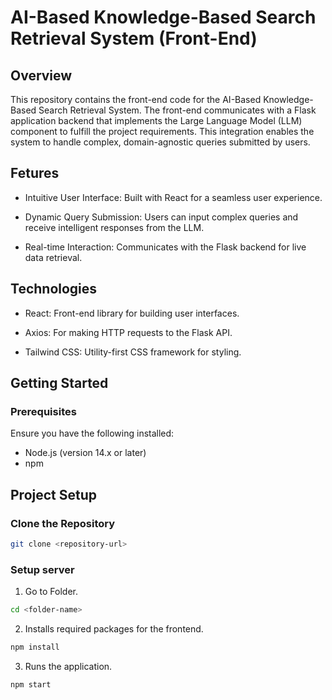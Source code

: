 # AI-Based Knowledge-Based Search Retrieval System (Front-End)

## Overview

This repository contains the front-end code for the AI-Based Knowledge-Based Search Retrieval System. The front-end communicates with a Flask application backend that implements the Large Language Model (LLM) component to fulfill the project requirements. This integration enables the system to handle complex, domain-agnostic queries submitted by users.

## Fetures

- Intuitive User Interface: Built with React for a seamless user experience.

- Dynamic Query Submission: Users can input complex queries and receive intelligent responses from the LLM.

- Real-time Interaction: Communicates with the Flask backend for live data retrieval.

## Technologies

- React: Front-end library for building user interfaces.

- Axios: For making HTTP requests to the Flask API.

- Tailwind CSS: Utility-first CSS framework for styling.

## Getting Started

### Prerequisites

Ensure you have the following installed:

- Node.js (version 14.x or later)
- npm

## Project Setup

### Clone the Repository

```bash
git clone <repository-url>
```

### Setup server

1. Go to Folder.

```bash
cd <folder-name>
```

2. Installs required packages for the frontend.

```bash
npm install
```

3. Runs the application.

```bash
npm start
```
